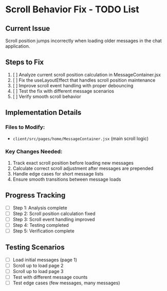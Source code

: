 # Scroll Behavior Fix - TODO List

## Current Issue
Scroll position jumps incorrectly when loading older messages in the chat application.

## Steps to Fix

1. [ ] Analyze current scroll position calculation in MessageContainer.jsx
2. [ ] Fix the useLayoutEffect that handles scroll position maintenance
3. [ ] Improve scroll event handling with proper debouncing
4. [ ] Test the fix with different message scenarios
5. [ ] Verify smooth scroll behavior

## Implementation Details

### Files to Modify:
- `client/src/pages/home/MessageContainer.jsx` (main scroll logic)

### Key Changes Needed:
1. Track exact scroll position before loading new messages
2. Calculate correct scroll adjustment after messages are prepended
3. Handle edge cases for short message lists
4. Ensure smooth transitions between message loads

## Progress Tracking
- [ ] Step 1: Analysis complete
- [ ] Step 2: Scroll position calculation fixed
- [ ] Step 3: Scroll event handling improved
- [ ] Step 4: Testing completed
- [ ] Step 5: Verification complete

## Testing Scenarios
- [ ] Load initial messages (page 1)
- [ ] Scroll up to load page 2
- [ ] Scroll up to load page 3
- [ ] Test with different message counts
- [ ] Test edge cases (few messages, many messages)
